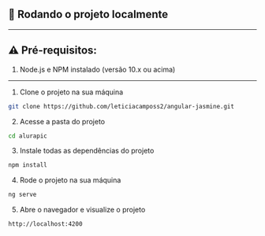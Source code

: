 ## 🚀 Rodando o projeto localmente

****

## ⚠️ Pré-requisitos:

1. Node.js e NPM instalado (versão 10.x ou acima)

****

1. Clone o projeto na sua máquina

```sh
git clone https://github.com/leticiacamposs2/angular-jasmine.git
```

2. Acesse a pasta do projeto

```sh
cd alurapic
```

3. Instale todas as dependências do projeto

```sh
npm install
```

4. Rode o projeto na sua máquina

```sh
ng serve
```

5. Abre o navegador e visualize o projeto

```sh
http://localhost:4200
```
